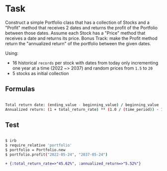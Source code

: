 # Task

Construct a simple Portfolio class that has a collection of Stocks and a "Profit" method that receives 2 dates and returns the profit of the Portfolio between those dates. Assume each Stock has a "Price" method that receives a date and returns its price.
Bonus Track: make the Profit method return the "annualized return" of the portfolio between the given dates.

Using:

- 16 historical `records` per stock with dates from today only incrementing one year at a time (2022 ~> 2037) and random prices from `1.5` to `20`
- 5 stocks as initial collection

## Formulas

```bash

Total return date: (ending_value - beginning_value) / beginning_value
Annualized return: (1 + total_return_rate) ** (1.0 / (time_period)) - 1

```

## Test

```bash

$ irb
$ require_relative 'portfolio'
$ portfolio = Portfolio.new
$ portfolio.profit("2022-05-24", "2037-05-24")

```

```diff
+ {:total_return_rate=>"45.62%", :annualized_return=>"5.52%"}
```
